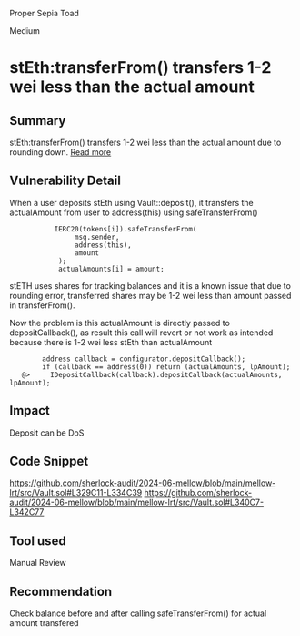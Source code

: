 Proper Sepia Toad

Medium

# stEth:transferFrom() transfers 1-2 wei less than the actual amount

## Summary
stEth:transferFrom() transfers 1-2 wei less than the actual amount due to rounding down. [Read more](https://github.com/lidofinance/lido-dao/issues/442)

## Vulnerability Detail
When a user deposits stEth using Vault::deposit(), it transfers the actualAmount from user to address(this) using safeTransferFrom()
```solidity
           IERC20(tokens[i]).safeTransferFrom(
                msg.sender,
                address(this),
                amount
            );
            actualAmounts[i] = amount;
```
stETH uses shares for tracking balances and it is a known issue that due to rounding error, transferred shares may be 1-2 wei less than amount passed in transferFrom().

Now the problem is this actualAmount is directly passed to depositCallback(), as result this call will revert or not work as intended because there is 1-2 wei less stEth than actualAmount
```solidity
        address callback = configurator.depositCallback();
        if (callback == address(0)) return (actualAmounts, lpAmount);
   @>     IDepositCallback(callback).depositCallback(actualAmounts, lpAmount);
```

## Impact
Deposit can be DoS

## Code Snippet
https://github.com/sherlock-audit/2024-06-mellow/blob/main/mellow-lrt/src/Vault.sol#L329C11-L334C39
https://github.com/sherlock-audit/2024-06-mellow/blob/main/mellow-lrt/src/Vault.sol#L340C7-L342C77

## Tool used
Manual Review

## Recommendation
Check balance before and after calling safeTransferFrom() for actual amount transfered